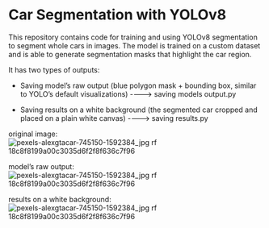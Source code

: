 # Car Segmentation with YOLOv8 

This repository contains code for training and using YOLOv8 segmentation to segment whole cars in images. The model is trained on a custom dataset and is able to generate segmentation masks that highlight the car region.

It has two types of outputs:

* Saving model’s raw output (blue polygon mask + bounding box, similar to YOLO’s default visualizations) ----> saving models output.py

* Saving results on a white background (the segmented car cropped and placed on a plain white canvas) ----> saving results.py

original image:
![pexels-alexgtacar-745150-1592384_jpg rf 18c8f8199a00c3035d6f2f8f636c7f96](https://github.com/user-attachments/assets/07fe9bb6-7140-423e-acd4-5a3cff4e829a)

model’s raw output:
![pexels-alexgtacar-745150-1592384_jpg rf 18c8f8199a00c3035d6f2f8f636c7f96](https://github.com/user-attachments/assets/17852473-1126-4803-88e7-a7caa8e599b1)

results on a white background:
![pexels-alexgtacar-745150-1592384_jpg rf 18c8f8199a00c3035d6f2f8f636c7f96](https://github.com/user-attachments/assets/f1652e4b-d8ea-45f3-9eb0-f10a29c26b63)
